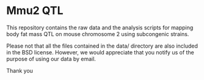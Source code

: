 Mmu2 QTL
==========
This repository contains the raw data and the analysis scripts for mapping body fat mass QTL on mouse chromosome 2 using subcongenic strains.

Please not that all the files contained in the data/ directory are also included in the BSD license. However, we would appreciate that you notify us of the purpose of using our data by email.

Thank you
